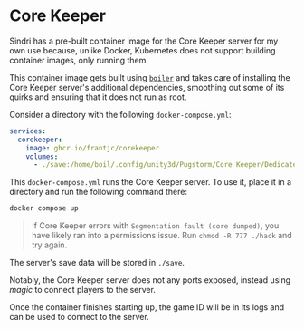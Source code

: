 # Core Keeper

Sindri has a pre-built container image for the Core Keeper server for my own use because, unlike Docker, Kubernetes does not support building container images, only running them.

This container image gets built using [`boiler`](boiler.md) and takes care of installing the Core Keeper server's additional dependencies, smoothing out some of its quirks and ensuring that it does not run as root.

Consider a directory with the following `docker-compose.yml`:

```yml
services:
  corekeeper:
    image: ghcr.io/frantjc/corekeeper
    volumes:
      - ./save:/home/boil/.config/unity3d/Pugstorm/Core Keeper/DedicatedServer
```

This `docker-compose.yml` runs the Core Keeper server. To use it, place it in a directory and run the following command there:

```sh
docker compose up
```

> If Core Keeper errors with `Segmentation fault (core dumped)`, you have likely ran into a permissions issue. Run `chmod -R 777 ./hack` and try again.

The server's save data will be stored in `./save`.

Notably, the Core Keeper server does not any ports exposed, instead using _magic_ to connect players to the server.

Once the container finishes starting up, the game ID will be in its logs and can be used to connect to the server.
